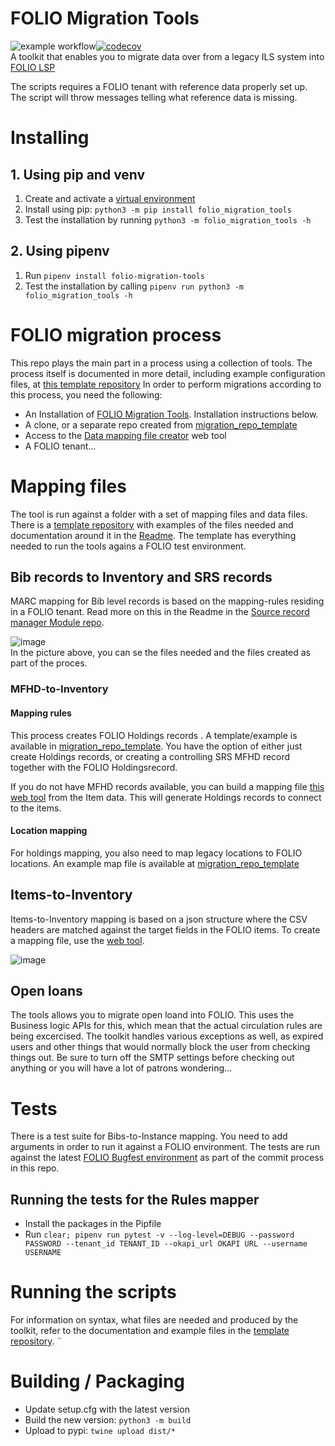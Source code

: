 # FOLIO Migration Tools
![example workflow](https://github.com/FOLIO-FSE/MARC21-To-FOLIO/actions/workflows/python-app.yml/badge.svg)[![codecov](https://codecov.io/gh/FOLIO-FSE/folio_migration_tools/branch/main/graph/badge.svg?token=ZQL5ILWWGT)](https://codecov.io/gh/FOLIO-FSE/folio_migration_tools)    
A toolkit that enables you to migrate data over from a legacy ILS system into [FOLIO LSP](https://www.folio.org/)


The scripts requires a FOLIO tenant with reference data properly set up. The script will throw messages telling what reference data is missing. 
# Installing
## 1. Using pip and venv
1. Create and activate a [virtual environment](https://packaging.python.org/en/latest/guides/installing-using-pip-and-virtual-environments/#creating-a-virtual-environment)
2. Install using pip: `python3 -m pip install folio_migration_tools`
3. Test the installation by running `python3 -m folio_migration_tools -h`
## 2. Using pipenv
1. Run `pipenv install folio-migration-tools`
2. Test the installation by calling `pipenv run python3 -m folio_migration_tools -h`


# FOLIO migration process
This repo plays the main part in a process using a collection of tools. The process itself is documented in more detail, including example configuration files, at [this template repository](https://github.com/FOLIO-FSE/migration_repo_template)
In order to perform migrations according to this process, you need the following:   
* An Installation of [FOLIO Migration Tools](https://pypi.org/project/folio-migration-tools/). Installation instructions below.
* A clone, or a separate repo created from [migration_repo_template](https://github.com/FOLIO-FSE/migration_repo_template)
* Access to the [Data mapping file creator](https://data-mapping-file-creator.folio.ebsco.com/data_mapping_creation) web tool
* A FOLIO tenant...

# Mapping files
The tool is run against a folder with a set of mapping files and data files. There is a [template repository](https://github.com/FOLIO-FSE/migration_repo_template) with examples of the files needed and documentation around it in the [Readme](https://github.com/FOLIO-FSE/migration_repo_template/blob/main/README.md). The template has everything needed to run the tools agains a FOLIO test environment. 

## Bib records to Inventory and SRS records
MARC mapping for Bib level records is based on the mapping-rules residing in a FOLIO tenant.
Read more on this in the Readme in the [Source record manager Module repo](https://github.com/folio-org/mod-source-record-manager/blob/25283ebabf402b5870ae4b3846285230e785c17d/RuleProcessorApi.md).

![image](https://user-images.githubusercontent.com/1894384/137994473-10fea92f-1966-41d5-bd41-d6be00594b58.png)   
In the picture above, you can se the files needed and the files created as part of the proces.

### MFHD-to-Inventory
#### Mapping rules
This process creates FOLIO Holdings records . A template/example is available in [migration_repo_template](https://github.com/FOLIO-FSE/migration_repo_template). You have the option of either just create Holdings records, or creating a controlling SRS MFHD record together with the FOLIO Holdingsrecord.

If you do not have MFHD records available, you can build a mapping file [this web tool](https://data-mapping-file-creator.folio.ebsco.com/data_mapping_creation) from the Item data. This will generate Holdings records to connect to the items. 

#### Location mapping
For holdings mapping, you also need to map legacy locations to FOLIO locations. An example map file is available at [migration_repo_template](https://github.com/FOLIO-FSE/migration_repo_template) 

## Items-to-Inventory
Items-to-Inventory mapping is based on a json structure where the CSV headers are matched against the target fields in the FOLIO items. To create a mapping file, use the [web tool](https://data-mapping-file-creator.folio.ebsco.com/data_mapping_creation).

![image](https://user-images.githubusercontent.com/1894384/137995011-dd6a78a7-61d7-46d8-a35c-363f65c33ce0.png)


## Open loans
The tools allows you to migrate open loand into FOLIO. This uses the Business logic APIs for this, which mean that the actual circulation rules are being excercised. The toolkit handles various exceptions as well, as expired users and other things that would normally block the user from checking things out. Be sure to turn off the SMTP settings before checking out anything or you will have a lot of patrons wondering...

# Tests
There is a test suite for Bibs-to-Instance mapping. You need to add arguments in order to run it against a FOLIO environment. The tests are run against the latest [FOLIO Bugfest environment](https://wiki.folio.org/dosearchsite.action?cql=siteSearch%20~%20%22bugfest%22%20AND%20type%20in%20(%22space%22%2C%22user%22%2C%22com.atlassian.confluence.extra.team-calendars%3Acalendar-content-type%22%2C%22attachment%22%2C%22page%22%2C%22com.atlassian.confluence.extra.team-calendars%3Aspace-calendars-view-content-type%22%2C%22blogpost%22)&includeArchivedSpaces=false) as part of the commit process in this repo.

## Running the tests for the Rules mapper

* Install the packages in the Pipfile
* Run ```clear; pipenv run pytest -v --log-level=DEBUG --password PASSWORD --tenant_id TENANT_ID --okapi_url OKAPI URL --username USERNAME```


# Running the scripts
For information on syntax, what files are needed and produced by the toolkit, refer to the documentation and example files in the [template repository](https://github.com/FOLIO-FSE/migration_repo_template).
¨
# Building / Packaging
* Update setup.cfg with the latest version
* Build the new version: `python3 -m build`
* Upload to pypi: `twine upload dist/*`
